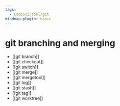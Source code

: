 ```yaml
---
tags:
  - CompSci/tool/git
mindmap-plugin: basic
---
```

# git branching and merging
- [[git branch]]
- [[git checkout]]
- [[git switch]]
- [[git merge]]
- [[git mergetool]]
- [[git log]]
- [[git stash]]
- [[git tag]]
- [[git worktree]]